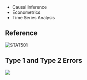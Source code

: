 * Causal Inference
* Econometrics
* Time Series Analysis

## Reference

![STAT501](https://newonlinecourses.science.psu.edu/stat501/node/2/)

## Type 1 and Type 2 Errors

![](https://github.com/geoffreylink/Projects/blob/master/05%20Statistical%20Methods/TypeOneTypeTwo.png)
